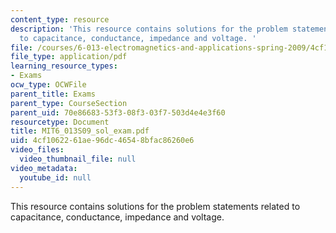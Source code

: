 ```yaml
---
content_type: resource
description: 'This resource contains solutions for the problem statements related
  to capacitance, conductance, impedance and voltage. '
file: /courses/6-013-electromagnetics-and-applications-spring-2009/4cf1062261ae96dc46548bfac86260e6_MIT6_013S09_sol_exam.pdf
file_type: application/pdf
learning_resource_types:
- Exams
ocw_type: OCWFile
parent_title: Exams
parent_type: CourseSection
parent_uid: 70e86683-53f3-08f3-03f7-503d4e4e3f60
resourcetype: Document
title: MIT6_013S09_sol_exam.pdf
uid: 4cf10622-61ae-96dc-4654-8bfac86260e6
video_files:
  video_thumbnail_file: null
video_metadata:
  youtube_id: null
---
```

This resource contains solutions for the problem statements related to capacitance, conductance, impedance and voltage. 

